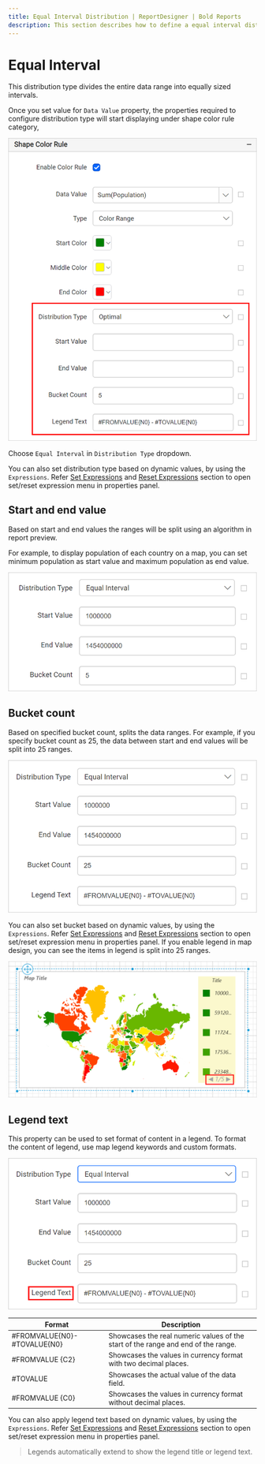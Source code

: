 ```yaml
---
title: Equal Interval Distribution | ReportDesigner | Bold Reports
description: This section describes how to define a equal interval distribution for Map Report Item with the Bold Report Designer.
---
```


# Equal Interval

This distribution type divides the entire data range into equally sized intervals.

Once you set value for `Data Value` property, the properties required to configure distribution type will start displaying under shape color rule category,

![Map distribution types](/static/assets/on-premise/images/report-designer/report-items/map/shape-color-rule/distribution-properties.png)

Choose `Equal Interval` in `Distribution Type` dropdown.

You can also set distribution type based on dynamic values, by using the `Expressions`. Refer [Set Expressions](./../../../compose-report/properties-panel/#set-expression) and [Reset Expressions](./../../../compose-report/properties-panel/#reset-expression) section to open set/reset expression menu in properties panel.

## Start and end value

Based on start and end values the ranges will be split using an algorithm in report preview.

For example, to display population of each country on a map, you can set minimum population as start value and maximum population as end value.

![Specify start and end value](/static/assets/on-premise/images/report-designer/report-items/map/shape-color-rule/equal-interval-start-end-value.png)

## Bucket count

Based on specified bucket count, splits the data ranges. For example, if you specify bucket count as 25, the data between start and end values will be split into 25 ranges.

![Bucket count](/static/assets/on-premise/images/report-designer/report-items/map/shape-color-rule/equal-interval-bucket-count.png)

You can also set bucket based on dynamic values, by using the `Expressions`. Refer [Set Expressions](./../../../compose-report/properties-panel/#set-expression) and [Reset Expressions](./../../../compose-report/properties-panel/#reset-expression) section to open set/reset expression menu in properties panel.
If you enable legend in map design, you can see the items in legend is split into 25 ranges.

![Bucket count in legend](/static/assets/on-premise/images/report-designer/report-items/map/shape-color-rule/bucket-count-legend.png)

## Legend text

This property can be used to set format of content in a legend. To format the content of legend, use map legend keywords and custom formats.

![Legend text](/static/assets/on-premise/images/report-designer/report-items/map/shape-color-rule/legend-text.png)

| Format | Description |
|---------------------|-----------|
|#FROMVALUE{N0}-#TOVALUE{N0}| Showcases the real numeric values of the start of the range and end of the range.|
|#FROMVALUE {C2}| Showcases the values in currency format with two decimal places.|
|#TOVALUE|Showcases the actual value of the data field.|
|#FROMVALUE {C0}|Showcases the values in currency format without decimal places.|

You can also apply legend text based on dynamic values, by using the `Expressions`. Refer [Set Expressions](./../../../compose-report/properties-panel/#set-expression) and [Reset Expressions](./../../../compose-report/properties-panel/#reset-expression) section to open set/reset expression menu in properties panel.
> Legends automatically extend to show the legend title or legend text.